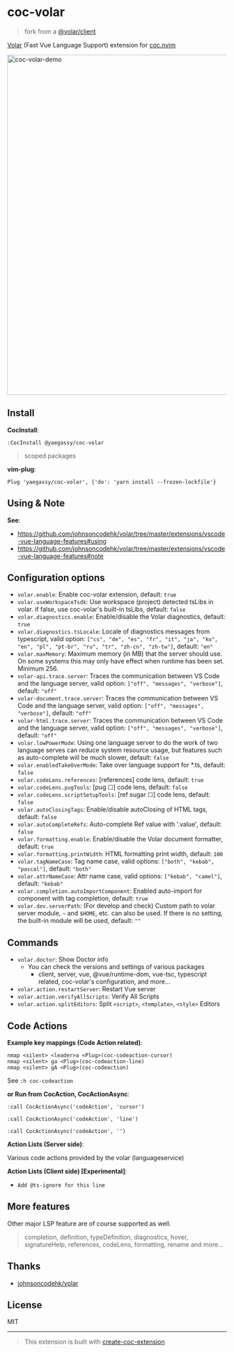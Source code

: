 # coc-volar

> fork from a [@volar/client](https://github.com/johnsoncodehk/volar/tree/master/packages/client)

[Volar](https://marketplace.visualstudio.com/items?itemName=johnsoncodehk.volar) (Fast Vue Language Support) extension for [coc.nvim](https://github.com/neoclide/coc.nvim)

<img width="780" alt="coc-volar-demo" src="https://user-images.githubusercontent.com/188642/130296846-72ff5989-5853-46fb-a053-a979f7041b99.gif">

## Install

**CocInstall**:

```vim
:CocInstall @yaegassy/coc-volar
```

> scoped packages

**vim-plug**:

```vim
Plug 'yaegassy/coc-volar', {'do': 'yarn install --frozen-lockfile'}
```

## Using & Note

**See**:

- <https://github.com/johnsoncodehk/volar/tree/master/extensions/vscode-vue-language-features#using>
- <https://github.com/johnsoncodehk/volar/tree/master/extensions/vscode-vue-language-features#note>

## Configuration options

- `volar.enable`: Enable coc-volar extension, default: `true`
- `volar.useWorkspaceTsdk`: Use workspace (project) detected tsLibs in volar. if false, use coc-volar's built-in tsLibs, default: `false`
- `volar.diagnostics.enable`: Enable/disable the Volar diagnostics, default: `true`
- `volar.diagnostics.tsLocale`: Locale of diagnostics messages from typescript, valid option: `["cs", "de", "es", "fr", "it", "ja", "ko", "en", "pl", "pt-br", "ru", "tr", "zh-cn", "zh-tw"]`, default: `"en"`
- `volar.maxMemory`: Maximum memory (in MB) that the server should use. On some systems this may only have effect when runtime has been set. Minimum 256.
- `volar-api.trace.server`: Traces the communication between VS Code and the language server, valid option: `["off", "messages", "verbose"]`, default: `"off"`
- `volar-document.trace.server`: Traces the communication between VS Code and the language server, valid option: `["off", "messages", "verbose"]`, default: `"off"`
- `volar-html.trace.server`: Traces the communication between VS Code and the language server, valid option: `["off", "messages", "verbose"]`, default: `"off"`
- `volar.lowPowerMode`: Using one language server to do the work of two language serves can reduce system resource usage, but features such as auto-complete will be much slower, default: `false`
- `volar.enabledTakeOverMode`: Take over language support for *.ts, default: `false`
- `volar.codeLens.references`: [references] code lens, default: `true`
- `volar.codeLens.pugTools`: [pug ☐] code lens, default: `false`
- `volar.codeLens.scriptSetupTools`: [ref sugar ☐] code lens, default: `false`
- `volar.autoClosingTags`: Enable/disable autoClosing of HTML tags, default: `false`
- `volar.autoCompleteRefs`: Auto-complete Ref value with '.value', default: `false`
- `volar.formatting.enable`: Enable/disable the Volar document formatter, default: `true`
- `volar.formatting.printWidth`: HTML formatting print width, default: `100`
- `volar.tagNameCase`: Tag name case, valid options: `["both", "kebab", "pascal"]`, default: `"both"`
- `volar.attrNameCase`: Attr name case, valid options: `["kebab", "camel"]`, default: `"kebab"`
- `volar.completion.autoImportComponent`: Enabled auto-import for component with tag completion, default: `true`
- `volar.dev.serverPath`: (For develop and check) Custom path to volar server module, `~` and `$HOME`, etc. can also be used. If there is no setting, the built-in module will be used, default: `""`

## Commands

- `volar.doctor`: Show Doctor info
  - You can check the versions and settings of various packages
    - client, server, vue, @vue/runtime-dom, vue-tsc, typescript related, coc-volar's configuration, and more...
- `volar.action.restartServer`: Restart Vue server
- `volar.action.verifyAllScripts`: Verify All Scripts
- `volar.action.splitEditors`: Split `<script>`, `<template>`, `<style>` Editors

## Code Actions

**Example key mappings (Code Action related)**:

```vim
nmap <silent> <leader>a <Plug>(coc-codeaction-cursor)
nmap <silent> ga <Plug>(coc-codeaction-line)
nmap <silent> gA <Plug>(coc-codeaction)
```

See `:h coc-codeaction`

**or Run from CocAction, CocActionAsync**:

```vim
:call CocActionAsync('codeAction', 'cursor')

:call CocActionAsync('codeAction', 'line')

:call CocActionAsync('codeAction', '')
```

**Action Lists (Server side)**:

Various code actions provided by the volar (languageservice)

**Action Lists (Client side) [Experimental]**:

- `Add @ts-ignore for this line`

## More features

Other major LSP feature are of course supported as well.

> completion, definition, typeDefinition, diagnostics, hover, signatureHelp, references, codeLens, formatting, rename and more...

## Thanks

- [johnsoncodehk/volar](https://github.com/johnsoncodehk/volar)

## License

MIT

---

> This extension is built with [create-coc-extension](https://github.com/fannheyward/create-coc-extension)
